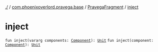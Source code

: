 [./](../../index.md) / [com.phoenixoverlord.pravega.base](../index.md) / [PravegaFragment](index.md) / [inject](./inject.md)

# inject

`fun inject(vararg components: `[`Component`](../-component/index.md)`): `[`Unit`](https://kotlinlang.org/api/latest/jvm/stdlib/kotlin/-unit/index.html)
`fun inject(component: `[`Component`](../-component/index.md)`): `[`Unit`](https://kotlinlang.org/api/latest/jvm/stdlib/kotlin/-unit/index.html)